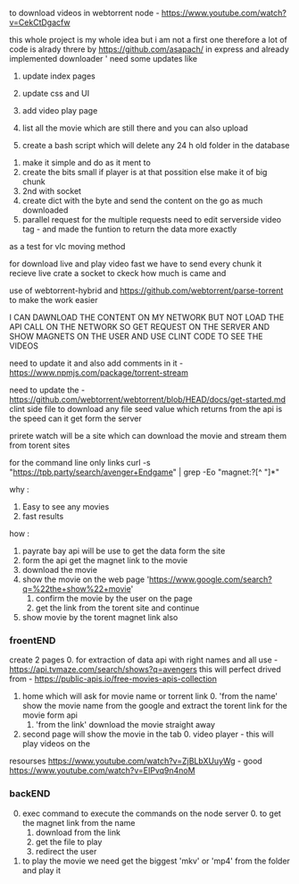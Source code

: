 to download videos in webtorrent node - https://www.youtube.com/watch?v=CekCtDgacfw

this whole project is my whole idea
but i am not a first one
therefore a lot of code is alrady threre by
https://github.com/asapach/
in express and already implemented downloader '
need some updates like

1. update index pages
2. update css and UI
3. add video play page
4. list all the movie which are still there and you can also upload

5. create a bash script which will delete any 24 h old folder in the database

<!-- to download and play at the same time -->

1. make it simple and do as it ment to
2. create the bits small if player is at that possition else make it of big chunk
3. 2nd with socket
4. create dict with the byte and send the content on the go as much downloaded
5. parallel request for the multiple requests
   need to edit serverside video tag -
   and made the funtion to return the data more exactly

as a test for vlc moving method

for download live and play video fast we have to send every chunk it recieve live
crate a socket to ckeck how much is came and

use of webtorrent-hybrid and https://github.com/webtorrent/parse-torrent to make the work easier

I CAN DAWNLOAD THE CONTENT ON MY NETWORK BUT NOT LOAD THE API CALL ON THE NETWORK
SO GET REQUEST ON THE SERVER AND SHOW MAGNETS ON THE USER AND USE CLINT CODE TO SEE THE VIDEOS

need to update it and also add comments in it - https://www.npmjs.com/package/torrent-stream

need to update the - https://github.com/webtorrent/webtorrent/blob/HEAD/docs/get-started.md clint side file to download any file
seed value which returns from the api is the speed can it get form the server

prirete watch will be a site
which can download the movie and stream them from torent sites

for the command line only links
curl -s "https://tpb.party/search/avenger+Endgame" | grep -Eo "magnet:\?[^ \"]\*"

why :

1. Easy to see any movies
2. fast results

how :

1. payrate bay api will be use to get the data form the site
2. form the api get the magnet link to the movie
3. download the movie
4. show the movie on the web page 'https://www.google.com/search?q=%22the+show%22+movie'
   1. confirm the movie by the user on the page
   2. get the link from the torent site and continue
5. show movie by the torent magnet link also

### froentEND

create 2 pages
0. for extraction of data api with right names and all use - https://api.tvmaze.com/search/shows?q=avengers this will perfect 
drived from - https://public-apis.io/free-movies-apis-collection
1. home which will ask for movie name or torrent link 0. 'from the name' show the movie name from the google and extract the torent link for the movie form api
   1. 'from the link' download the movie straight away
2. second page will show the movie in the tab 0. video player - this will play videos on the

resourses
https://www.youtube.com/watch?v=ZjBLbXUuyWg - good
https://www.youtube.com/watch?v=EIPvq9n4noM

### backEND

0. exec command to execute the commands on the node server 0. to get the magnet link from the name
   1. download from the link
   2. get the file to play
   3. redirect the user
1. to play the movie we need get the biggest 'mkv' or 'mp4' from the folder and play it


